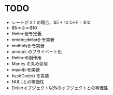 # TODO

* レートが 2:1 の場合、$5 + 10 CHF = $10
* <del>$5 * 2 = $10</del>
* <del>Dollar 型を定義</del>
* <del>create_dollar() を実装</del>
* <del>multiply() を実装</del>
* amount のプライベート化
* <del>Dollar の副作用</del>
* Money の丸め処理
* <del>equal() を実装</del>
* hashCode() を実装
* NULLとの等価性
* Dollerオブジェクト以外のオブジェクトとの等価性

